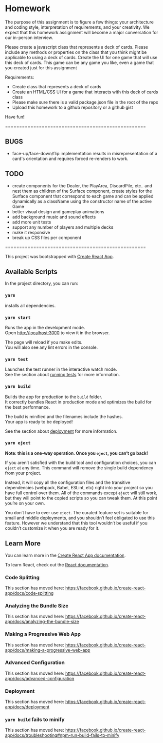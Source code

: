 # Homework

The purpose of this assignment is to figure a few things: your architecture and coding style, interpretation of requirements, and your creativity. We expect that this homework assignment will become a major conversation for our in-person interview.

Please create a javascript class that represents a deck of cards. Please include any methods or properties on the class that you think might be applicable to using a deck of cards. Create the UI for one game that will use this deck of cards. This game can be any game you like, even a game that you created just for this assignment

Requirements:

- Create class that represents a deck of cards
- Create an HTML/CSS UI for a game that interacts with this deck of cards class
- Please make sure there is a valid package.json file in the root of the repo
- Upload this homework to a github repository or a github gist

Have fun!

==================================================

## BUGS

- face-up/face-down/flip implementation results in misrepresentation of a card's orientation and requires forced re-renders to work.

## TODO

- create components for the Dealer, the PlayArea, DiscardPile, etc.. and nest them as children of the Surface component, create styles for the Surface component that correspond to each game and can be applied dynamically as a className using the constructor name of the active Game
- better visual design and gameplay animations
- add background music and sound effects
- add more unit tests
- support any number of players and multiple decks
- make it responsive
- break up CSS files per component

==================================================

This project was bootstrapped with [Create React App](https://github.com/facebook/create-react-app).

## Available Scripts

In the project directory, you can run:

### `yarn`

installs all dependencies.

### `yarn start`

Runs the app in the development mode.<br />
Open [http://localhost:3000](http://localhost:3000) to view it in the browser.

The page will reload if you make edits.<br />
You will also see any lint errors in the console.

### `yarn test`

Launches the test runner in the interactive watch mode.<br />
See the section about [running tests](https://facebook.github.io/create-react-app/docs/running-tests) for more information.

### `yarn build`

Builds the app for production to the `build` folder.<br />
It correctly bundles React in production mode and optimizes the build for the best performance.

The build is minified and the filenames include the hashes.<br />
Your app is ready to be deployed!

See the section about [deployment](https://facebook.github.io/create-react-app/docs/deployment) for more information.

### `yarn eject`

**Note: this is a one-way operation. Once you `eject`, you can’t go back!**

If you aren’t satisfied with the build tool and configuration choices, you can `eject` at any time. This command will remove the single build dependency from your project.

Instead, it will copy all the configuration files and the transitive dependencies (webpack, Babel, ESLint, etc) right into your project so you have full control over them. All of the commands except `eject` will still work, but they will point to the copied scripts so you can tweak them. At this point you’re on your own.

You don’t have to ever use `eject`. The curated feature set is suitable for small and middle deployments, and you shouldn’t feel obligated to use this feature. However we understand that this tool wouldn’t be useful if you couldn’t customize it when you are ready for it.

## Learn More

You can learn more in the [Create React App documentation](https://facebook.github.io/create-react-app/docs/getting-started).

To learn React, check out the [React documentation](https://reactjs.org/).

### Code Splitting

This section has moved here: https://facebook.github.io/create-react-app/docs/code-splitting

### Analyzing the Bundle Size

This section has moved here: https://facebook.github.io/create-react-app/docs/analyzing-the-bundle-size

### Making a Progressive Web App

This section has moved here: https://facebook.github.io/create-react-app/docs/making-a-progressive-web-app

### Advanced Configuration

This section has moved here: https://facebook.github.io/create-react-app/docs/advanced-configuration

### Deployment

This section has moved here: https://facebook.github.io/create-react-app/docs/deployment

### `yarn build` fails to minify

This section has moved here: https://facebook.github.io/create-react-app/docs/troubleshooting#npm-run-build-fails-to-minify
